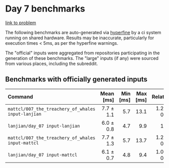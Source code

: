 # Day 7 benchmarks

[link to problem](http://adventofcode.com/2021/day/7)

The following benchmarks are auto-generated via [hyperfine](https://github.com/sharkdp/hyperfine) by a ci system running on shared hardware. Results may be inaccurate, particularly for execution times < 5ms, as per the hyperfine warnings.

The "official" inputs were aggregated from repositories participating in the generation of these benchmarks. The "large" inputs (if any) were sourced from various places, including the subreddit.

## Benchmarks with officially generated inputs
| Command | Mean [ms] | Min [ms] | Max [ms] | Relative |
|:---|---:|---:|---:|---:|
| `mattcl/007_the_treachery_of_whales input-lanjian` | 7.7 ± 1.1 | 5.7 | 13.1 | 1.28 ± 0.26 |
| `lanjian/day_07 input-lanjian` | 6.0 ± 0.8 | 4.7 | 9.9 | 1.00 |
| `mattcl/007_the_treachery_of_whales input-mattcl` | 7.7 ± 1.3 | 5.7 | 13.7 | 1.27 ± 0.27 |
| `lanjian/day_07 input-mattcl` | 6.1 ± 0.7 | 4.8 | 9.4 | 1.02 ± 0.18 |
